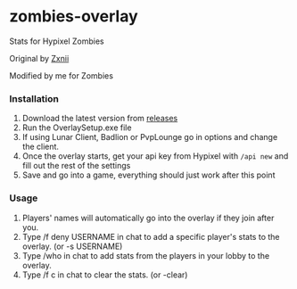 # zombies-overlay
Stats for Hypixel Zombies

Original by [Zxnii](https://github.com/Zxnii/duels-overlay)

Modified by me for Zombies

### Installation
1. Download the latest version from [releases](https://github.com/Squidable/zombies-overlay/releases)
2. Run the OverlaySetup.exe file
3. If using Lunar Client, Badlion or PvpLounge go in options and change the client.
4. Once the overlay starts, get your api key from Hypixel with `/api new` and fill out the rest of the settings
5. Save and go into a game, everything should just work after this point

### Usage
1. Players' names will automatically go into the overlay if they join after you.
2. Type /f deny USERNAME in chat to add a specific player's stats to the overlay. (or -s USERNAME)
3. Type /who in chat to add stats from the players in your lobby to the overlay.
4. Type /f c in chat to clear the stats. (or -clear)
